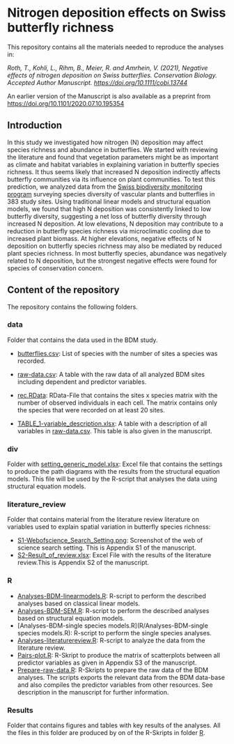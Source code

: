 # Nitrogen deposition effects on Swiss butterfly richness

This repository contains all the materials needed to reproduce the analyses in:

*Roth, T., Kohli, L., Rihm, B., Meier, R. and Amrhein, V. (2021), Negative effects of nitrogen deposition on Swiss butterflies. Conservation Biology. Accepted Author Manuscript. https://doi.org/10.1111/cobi.13744*

An earlier version of the Manuscript is also available as a preprint from https://doi.org/10.1101/2020.07.10.195354

## Introduction

In this study we investigated how nitrogen (N) deposition may affect species richness and abundance in butterflies. We started with reviewing the literature and found that vegetation parameters might be as important as climate and habitat variables in explaining variation in butterfly species richness. It thus seems likely that increased N deposition indirectly affects butterfly communities via its influence on plant communities. To test this prediction, we analyzed data from the [Swiss biodiversity monitoring program](https://en.wikipedia.org/wiki/Biodiversity_Monitoring_Switzerland) surveying species diversity of vascular plants and butterflies in 383 study sites. Using traditional linear models and structural equation models, we found that high N deposition was consistently linked to low butterfly diversity, suggesting a net loss of butterfly diversity through increased N deposition. At low elevations, N deposition may contribute to a reduction in butterfly species richness via microclimatic cooling due to increased plant biomass. At higher elevations, negative effects of N deposition on butterfly species richness may also be mediated by reduced plant species richness. In most butterfly species, abundance was negatively related to N deposition, but the strongest negative effects were found for species of conservation concern. 

## Content of the repository

The repository contains the following folders.

### data

Folder that contains the data used in the BDM study.

- [butterflies.csv](data/butterflies.csv): List of species with the number of sites a species was recorded.

- [raw-data.csv](data/raw-data.csv): A table with the raw data of all analyzed BDM sites including dependent and predictor variables.  
- [rec.RData](data/rec.RData): RData-File that contains the sites x species matrix with the number of observed individuals in each cell. The matrix contains only the species that were recorded on at least 20 sites.
- [TABLE_1-variable_description.xlsx](data/TABLE_1-variable_description.xlsx): A table with a  description of all variables in [raw-data.csv](data/raw-data.csv). This table is also given in the manuscript.

### div

Folder with [setting_generic_model.xlsx](div/setting_generic_model.xlsx): Excel file that contains the settings to produce the path diagrams with the results from the structural equation models. This file will be used by the R-script that analyses the data using structural equation models.

### literature_review

Folder that contains material from the literature review literature on variables used to explain spatial variation in butterfly species richness:

- [S1-Webofscience_Search_Setting.png](literature_review/S1-Webofscience_Search_Setting.png): Screenshot of the web of science search setting. This is Appendix S1 of the manuscript.
- [S2-Result_of_review.xlsx](literature_review/S2-Result_of_review.xlsx): Excel File with the results of the literature review.This is Appendix S2 of the manuscript.

### R

- [Analyses-BDM-linearmodels.R](R/Analyses-BDM-linearmodels.R): R-script to perform the described analyses based on classical linear models.
- [Analyses-BDM-SEM.R](R/Analyses-BDM-SEM.R): R-script to perform the described analyses based on structural equation models.
- [Analyses-BDM-single species models.R](R/Analyses-BDM-single species models.R): R-script to perform the single species analyses. 
- [Analyses-literaturereview.R](R/Analyses-literaturereview.R): R-script to analyze the data from the literature review. 
- [Pairs-plot.R](R/Pairs-plot.R): R-Skript to produce the matrix of scatterplots between all predictor variables as given in Appendix S3 of the manuscript.
- [Prepare-raw-data.R](R/Prepare-raw-data.R): R-Skripts to prepare the raw data of the BDM analyses. The scripts exports the relevant data from the BDM data-base and also compiles the predictor variables from other resources. See description in the manuscript for further information.

### Results

Folder that contains figures and tables with key results of the analyses. All the files in this folder are produced by on of the R-Skripts in folder [R](R). 

